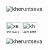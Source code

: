 <p align="left"> <img src="https://komarev.com/ghpvc/?username=kheruntseva&label=Profile%20views&color=0e75b6&style=flat" alt="kheruntseva" /> </p>

<img scr='jap.jpg'>

<a href="https://linkedin.com/in/херунцева дарья" target="blank"><img align="center" src="https://raw.githubusercontent.com/rahuldkjain/github-profile-readme-generator/master/src/images/icons/Social/linked-in-alt.svg" alt="херунцева дарья" height="30" width="40" /></a>
<a href="https://instagram.com/kheruntseva" target="blank"><img align="center" src="https://raw.githubusercontent.com/rahuldkjain/github-profile-readme-generator/master/src/images/icons/Social/instagram.svg" alt="kheruntseva" height="30" width="40" /></a>
</p>

<p><img align="center" src="https://github-readme-stats.vercel.app/api/top-langs?username=kheruntseva&show_icons=true&locale=en&layout=compact" alt="kheruntseva" /></p>
